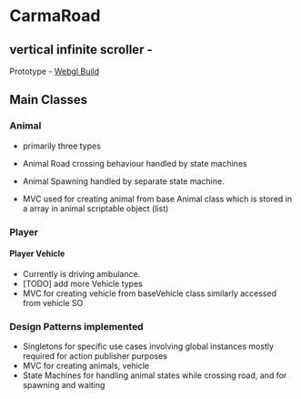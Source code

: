 # CarmaRoad
## vertical infinite scroller - 

Prototype - [Webgl Build](https://devlovex.itch.io/carmaggedon)



## Main Classes
### Animal 
-  primarily three types
-  Animal Road crossing behaviour handled by state machines

-  Animal Spawning handled by separate state machine.
- MVC used for creating animal from base Animal class which is stored in a array in animal scriptable object (list)
 
### Player
#### Player Vehicle
- Currently is driving ambulance. 
- [TODO] add more Vehicle types
- MVC for creating vehicle from baseVehicle class similarly accessed from vehicle SO

### Design Patterns implemented
- Singletons for specific use cases involving global instances mostly required for action publisher purposes
- MVC for creating animals, vehicle
- State Machines for handling animal states while crossing road, and for spawning and waiting
